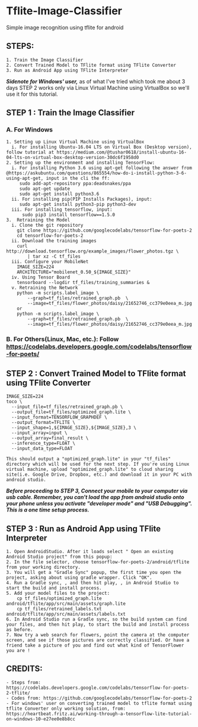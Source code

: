 # Tflite-Image-Classifier
Simple image recognition using tflite for android


## STEPS:
    1. Train the Image Classifier
    2. Convert Trained Model to TFlite format using TFlite Converter
    3. Run as Android App using TFlite Interpreter


***Sidenote for Windows' user,*** as of what I've tried which took me about 3 days STEP 2 works only via Linux Virtual Machine using VirtualBox so we'll use it for this tutorial.


## STEP 1 : Train the Image Classifier
  ### A. For Windows
    1. Setting up Linux Virtual Machine using VirtualBox
      i. For installing Ubuntu-16.04 LTS on Virtual Box (Desktop version), follow tutorial at https://medium.com/@tushar0618/install-ubuntu-16-04-lts-on-virtual-box-desktop-version-30dc6f1958d0
    2. Setting up the environment and installing TensorFlow:
      i. For installing Python 3.6 using apt-get following the answer from @https://askubuntu.com/questions/865554/how-do-i-install-python-3-6-using-apt-get, input in the cli the ff:
         sudo add-apt-repository ppa:deadsnakes/ppa
         sudo apt-get update
         sudo apt-get install python3.6
      ii. For installing pip(PIP Installs Packages), input:
         sudo apt-get install python3-pip python3-dev 
      iii. For installing tensorflow, input:
          sudo pip3 install tensorflow==1.5.0
    3.  Retraining the Model
      i. Clone the git repository
        git clone https://github.com/googlecodelabs/tensorflow-for-poets-2
        cd tensorflow-for-poets-2 
      ii. Download the training images
        curl http://download.tensorflow.org/example_images/flower_photos.tgz \
            | tar xz -C tf_files
      iii. Configure your MobileNet
        IMAGE_SIZE=224
        ARCHITECTURE="mobilenet_0.50_${IMAGE_SIZE}"
      iv. Using Tensor Board
        tensorboard --logdir tf_files/training_summaries &
      v. Retraining the Network
        python -m scripts.label_image \
            --graph=tf_files/retrained_graph.pb  \
            --image=tf_files/flower_photos/daisy/21652746_cc379e0eea_m.jpg
        or
        python -m scripts.label_image \
            --graph=tf_files/retrained_graph.pb  \
            --image=tf_files/flower_photos/daisy/21652746_cc379e0eea_m.jpg
            
   ### B. For Others(Linux, Mac, etc.): Follow https://codelabs.developers.google.com/codelabs/tensorflow-for-poets/
   
   
## STEP 2 : Convert Trained Model to TFlite format using TFlite Converter
    IMAGE_SIZE=224
    toco \
      --input_file=tf_files/retrained_graph.pb \
      --output_file=tf_files/optimized_graph.lite \
      --input_format=TENSORFLOW_GRAPHDEF \
      --output_format=TFLITE \
      --input_shape=1,${IMAGE_SIZE},${IMAGE_SIZE},3 \
      --input_array=input \
      --output_array=final_result \
      --inference_type=FLOAT \
      --input_data_type=FLOAT
      
    This should output a "optimized_graph.lite" in your "tf_files" directory which will be used for the next step. If you're using Linux virtual machine, upload "optimized_graph.lite" to cloud sharing site(i.e. Google Drive, Dropbox, etc.) and download it in your PC with android studio. 

***Before proceeding to STEP 3, Connect your mobile to your computer via usb cable. Remember, you can't load the app from android studio onto your phone unless you activate "developer mode" and "USB Debugging". This is a one time setup process.***

## STEP 3 : Run as Android App using TFlite Interpreter
    1. Open AndroidStudio. After it loads select " Open an existing Android Studio project" from this popup:
    2. In the file selector, choose tensorflow-for-poets-2/android/tflite from your working directory.
    3. You will get a "Gradle Sync" popup, the first time you open the project, asking about using gradle wrapper. Click "OK".
    4. Run a Gradle sync, , and then hit play, , in Android Studio to start the build and install process.
    5. Add your model files to the project:
        cp tf_files/optimized_graph.lite android/tflite/app/src/main/assets/graph.lite 
        cp tf_files/retrained_labels.txt android/tflite/app/src/main/assets/labels.txt 
    6. In Android Studio run a Gradle sync, so the build system can find your files, and then hit play, to start the build and install process as before.
    7. Now try a web search for flowers, point the camera at the computer screen, and see if those pictures are correctly classified. Or have a friend take a picture of you and find out what kind of TensorFlower you are !
    
## CREDITS:
    - Steps from: https://codelabs.developers.google.com/codelabs/tensorflow-for-poets-2-tflite/
    - Codes from: https://github.com/googlecodelabs/tensorflow-for-poets-2
    - For windows' user on converting trained model to tflite format using tflite Converter only working solution, from: https://heartbeat.fritz.ai/working-through-a-tensorflow-lite-tutorial-on-windows-10-e27ee0e8b8cc
